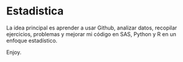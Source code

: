 # Estadistica

La idea principal es aprender a usar Github, analizar datos, recopilar ejercicios, problemas y mejorar mi código en SAS, Python y R en un enfoque estadístico.

Enjoy.
